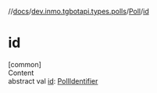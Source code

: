 //[docs](../../../index.md)/[dev.inmo.tgbotapi.types.polls](../index.md)/[Poll](index.md)/[id](id.md)



# id  
[common]  
Content  
abstract val [id](id.md): [PollIdentifier](../../dev.inmo.tgbotapi.types/index.md#%5Bdev.inmo.tgbotapi.types%2FPollIdentifier%2F%2F%2FPointingToDeclaration%2F%5D%2FClasslikes%2F625018081)  




